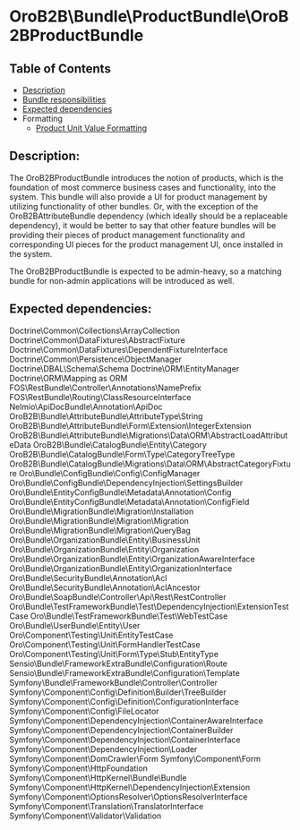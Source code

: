 OroB2B\Bundle\ProductBundle\OroB2BProductBundle
===============================================

Table of Contents
-----------------
 - [Description](#description)
 - [Bundle responsibilities](#bundle-responsibilities)
 - [Expected dependencies](#expected-dependencies)
 - Formatting
    - [Product Unit Value Formatting](./Resources/doc/product-unit-value-formatting.md)

Description:
------------

The OroB2BProductBundle introduces the notion of products, which is the foundation of most commerce business cases and functionality, into the system. This bundle will also provide a UI for product management by utilizing functionality of other bundles. Or, with the exception of the OroB2BAttributeBundle dependency (which ideally should be a replaceable dependency), it would be better to say that other feature bundles will be providing their pieces of product management functionality and corresponding UI pieces for the product management UI, once installed in the system.

The OroB2BProductBundle is expected to be admin-heavy, so a matching bundle for non-admin applications will be introduced as well.

Expected dependencies:
----------------------

Doctrine\Common\Collections\ArrayCollection
Doctrine\Common\DataFixtures\AbstractFixture
Doctrine\Common\DataFixtures\DependentFixtureInterface
Doctrine\Common\Persistence\ObjectManager
Doctrine\DBAL\Schema\Schema
Doctrine\ORM\EntityManager
Doctrine\ORM\Mapping as ORM
FOS\RestBundle\Controller\Annotations\NamePrefix
FOS\RestBundle\Routing\ClassResourceInterface
Nelmio\ApiDocBundle\Annotation\ApiDoc
OroB2B\Bundle\AttributeBundle\AttributeType\String
OroB2B\Bundle\AttributeBundle\Form\Extension\IntegerExtension
OroB2B\Bundle\AttributeBundle\Migrations\Data\ORM\AbstractLoadAttributeData
OroB2B\Bundle\CatalogBundle\Entity\Category
OroB2B\Bundle\CatalogBundle\Form\Type\CategoryTreeType
OroB2B\Bundle\CatalogBundle\Migrations\Data\ORM\AbstractCategoryFixture
Oro\Bundle\ConfigBundle\Config\ConfigManager
Oro\Bundle\ConfigBundle\DependencyInjection\SettingsBuilder
Oro\Bundle\EntityConfigBundle\Metadata\Annotation\Config
Oro\Bundle\EntityConfigBundle\Metadata\Annotation\ConfigField
Oro\Bundle\MigrationBundle\Migration\Installation
Oro\Bundle\MigrationBundle\Migration\Migration
Oro\Bundle\MigrationBundle\Migration\QueryBag
Oro\Bundle\OrganizationBundle\Entity\BusinessUnit
Oro\Bundle\OrganizationBundle\Entity\Organization
Oro\Bundle\OrganizationBundle\Entity\OrganizationAwareInterface
Oro\Bundle\OrganizationBundle\Entity\OrganizationInterface
Oro\Bundle\SecurityBundle\Annotation\Acl
Oro\Bundle\SecurityBundle\Annotation\AclAncestor
Oro\Bundle\SoapBundle\Controller\Api\Rest\RestController
Oro\Bundle\TestFrameworkBundle\Test\DependencyInjection\ExtensionTestCase
Oro\Bundle\TestFrameworkBundle\Test\WebTestCase
Oro\Bundle\UserBundle\Entity\User
Oro\Component\Testing\Unit\EntityTestCase
Oro\Component\Testing\Unit\FormHandlerTestCase
Oro\Component\Testing\Unit\Form\Type\Stub\EntityType
Sensio\Bundle\FrameworkExtraBundle\Configuration\Route
Sensio\Bundle\FrameworkExtraBundle\Configuration\Template
Symfony\Bundle\FrameworkBundle\Controller\Controller
Symfony\Component\Config\Definition\Builder\TreeBuilder
Symfony\Component\Config\Definition\ConfigurationInterface
Symfony\Component\Config\FileLocator
Symfony\Component\DependencyInjection\ContainerAwareInterface
Symfony\Component\DependencyInjection\ContainerBuilder
Symfony\Component\DependencyInjection\ContainerInterface
Symfony\Component\DependencyInjection\Loader
Symfony\Component\DomCrawler\Form
Symfony\Component\Form
Symfony\Component\HttpFoundation
Symfony\Component\HttpKernel\Bundle\Bundle
Symfony\Component\HttpKernel\DependencyInjection\Extension
Symfony\Component\OptionsResolver\OptionsResolverInterface
Symfony\Component\Translation\TranslatorInterface
Symfony\Component\Validator\Validation
